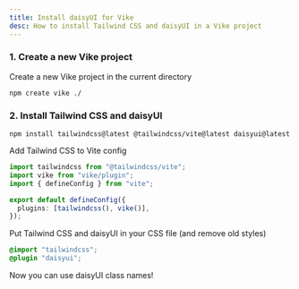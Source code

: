 ```yaml
---
title: Install daisyUI for Vike
desc: How to install Tailwind CSS and daisyUI in a Vike project
---
```


<script>
  import Translate from "$components/Translate.svelte"
</script>

### 1. Create a new Vike project

Create a new Vike project in the current directory

```sh:Terminal
npm create vike ./
```

### 2. Install Tailwind CSS and daisyUI

```sh:Terminal
npm install tailwindcss@latest @tailwindcss/vite@latest daisyui@latest
```

Add Tailwind CSS to Vite config

```ts:vite.config.ts
import tailwindcss from "@tailwindcss/vite";
import vike from "vike/plugin";
import { defineConfig } from "vite";

export default defineConfig({
  plugins: [tailwindcss(), vike()],
});
```

Put Tailwind CSS and daisyUI in your CSS file (and remove old styles)

```postcss:renderer/Layout.css
@import "tailwindcss";
@plugin "daisyui";
```

Now you can use daisyUI class names!
